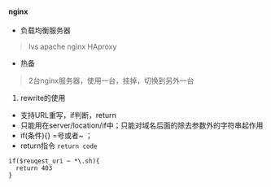 #### nginx

* 负载均衡服务器
> lvs apache nginx HAproxy

* 热备
> 2台nginx服务器，使用一台，挂掉，切换到另外一台

1. rewrite的使用
  * 支持URL重写，if判断，return
  * 只能用在server/location/if中；只能对域名后面的除去参数外的字符串起作用
  * if(条件){} =号或者~ ；
  * return指令
  `return code`
  ```
  if($reuqest_uri ~ *\.sh){
    return 403
  }
  ```